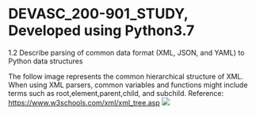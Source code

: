 # DEVASC_200-901_STUDY, Developed using Python3.7
1.2 Describe parsing of common data format (XML, JSON, and YAML) to Python data structures

The follow image represents the common hierarchical structure of XML.  When using XML parsers, common variables and functions might include terms such as root,element,parent,child, and subchild.
Reference: https://www.w3schools.com/xml/xml_tree.asp
<img src="https://www.w3schools.com/xml/nodetree.gif">

